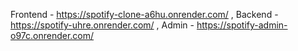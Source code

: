 Frontend - https://spotify-clone-a6hu.onrender.com/ ,  Backend  - https://spotify-uhre.onrender.com/  , Admin - https://spotify-admin-o97c.onrender.com/
